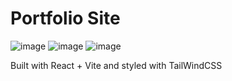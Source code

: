 # Portfolio Site

![image](https://img.shields.io/badge/React-20232A?style=for-the-badge&logo=react&logoColor=61DAFB)
![image](https://img.shields.io/badge/TailwindCSS-38B2AC?style=for-the-badge&logo=tailwind-css&logoColor=white)
![image](https://img.shields.io/badge/Vite-646CFF?style=for-the-badge&logo=vite&logoColor=white)

Built with React + Vite and styled with TailWindCSS
